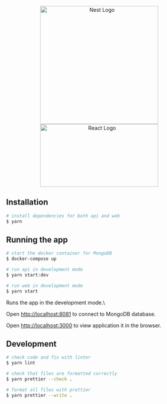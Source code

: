 <p align="center">
  <a href="http://nestjs.com/" target="blank"><img src="https://nestjs.com/img/logo_text.svg" width="320" alt="Nest Logo" /></a>
  <a href="https://pl.reactjs.org/" target="blank"><img src="https://upload.wikimedia.org/wikipedia/commons/a/a7/React-icon.svg" width="320" height="170" alt="React Logo" /></a>
</p>

## Installation

```bash
# install dependencies for both api and web
$ yarn
```

## Running the app

```bash
# start the docker container for MongoDB
$ docker-compose up

# run api in development mode
$ yarn start:dev

# run web in development mode
$ yarn start
```

Runs the app in the development mode.\

Open [http://localhost:8081](http://localhost:8081) to connect to MongoDB database.

Open [http://localhost:3000](http://localhost:3000) to view application it in the browser.

## Development

```bash
# check code and fix with linter
$ yarn lint

# check that files are formatted correctly
$ yarn prettier --check .

# format all files with prettier
$ yarn prettier --write .
```
